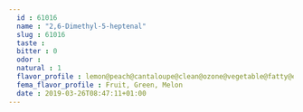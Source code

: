 ```yaml
---
  id : 61016
  name : "2,6-Dimethyl-5-heptenal"
  slug : 61016
  taste : 
  bitter : 0
  odor : 
  natural : 1
  flavor_profile : lemon@peach@cantaloupe@clean@ozone@vegetable@fatty@earthy@woody@melon@nutty@wine_like@meaty@spicy@citrus@fruit@herbaceous@green@cucumber@fresh air@floral@watermelon@sweet@fruity@grapefruit
  fema_flavor_profile : Fruit, Green, Melon
  date : 2019-03-26T08:47:11+01:00
---
```



